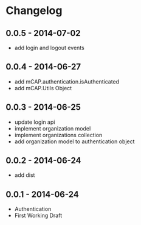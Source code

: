 # Changelog

## 0.0.5 - 2014-07-02
- add login and logout events

## 0.0.4 - 2014-06-27
- add mCAP.authentication.isAuthenticated
- add mCAP.Utils Object

## 0.0.3 - 2014-06-25
- update login api
- implement organization model
- implement organizations collection
- add organization model to authentication object

## 0.0.2 - 2014-06-24
- add dist

## 0.0.1 - 2014-06-24
- Authentication
- First Working Draft